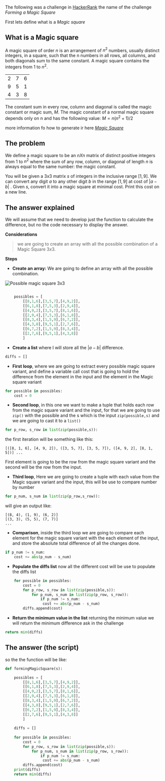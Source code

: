 The following was a challenge in [HackerRank](https://www.hackerrank.com/challenges/magic-square-forming/problem) the name of the challenge *Forming a Magic Square*

First lets define what is a *Magic square*

## What is a Magic square

A magic square of order $n$ is an arrangement of $n^2$ numbers, usually distinct integers, in a square, such that the n numbers in all rows, all columns, and both diagonals sum to the same constant. A magic square contains the integers from $1$ to $n^2$.

|      |      |      |
|:----:|:----:|:----:|
|   2  |   7  |   6  |
|   9  |   5  |   1  |
|   4  |   3  |   8  |

The constant sum in every row, column and diagonal is called the magic constant or magic sum, $M$. The magic constant of a normal magic square depends only on n and has the following value:
$M = n(n^2+1)/2$

more information fo how to generate ir here [*Magic Square*](https://www.geeksforgeeks.org/magic-square/)

## The problem 

We define a magic square to be an $nXn$  matrix of distinct positive integers from $1$ to $n^2$  where the sum of any row, column, or diagonal of length $n$ is always equal to the same number: the magic constant.

You will be given a $3x3$ matrix $s$ of integers in the inclusive range $[1,9]$. We can convert any digit $a$ to any other digit $b$ in the range $[1,9]$  at cost of $|a -b|$ . Given $s$, convert it into a magic square at minimal cost. Print this cost on a new line.

## The answer explained 

We will assume that we need to develop just the function to calculate the difference, but no the code necessary to display the answer.

**Considerations**

>we are going to create an array with all the possible combination of a Magic Square $3x3$.

**Steps**

*  **Create an array:** We are going to define an array with all the possible combination.

![Possible magic square 3x3](/Python/Algorithm/possible_Magic_Square.png)

```python

    possibles = [
        [[8,1,6],[3,5,7],[4,9,2]],
        [[6,1,8],[7,5,3],[2,9,4]],
        [[4,9,2],[3,5,7],[8,1,6]],
        [[2,9,4],[7,5,3],[6,1,8]],
        [[8,3,4],[1,5,9],[6,7,2]],
        [[4,3,8],[9,5,1],[2,7,6]],
        [[6,7,2],[1,5,9],[8,3,4]],
        [[2,7,6],[9,5,1],[4,3,8]]
        ]
```


* **Create a list** where I will store all the $|a-b|$ difference. 

```python
diffs = []
```

* **First loop**, where we are going to extract every possible magic square variant, and define a variable call cost that is going to hold the difference from the element in the input and the element in the Magic square variant

```python
for possible in possibles:
	cost = 0
```

* **Second loop**, in this one we want to make a tuple that holds each row from the magic square variant and the input, for that we are going to use `zip()` with the possible and the s which is the input `zip(possible,s)` and we are going to cast it to a `list()`

```python
for p_row, s_row in list(zip(possible,s)):
```

the first iteration will be something like this:

```
[([8, 1, 6], [4, 9, 2]), ([3, 5, 7], [3, 5, 7]), ([4, 9, 2], [8, 1, 5])] ...
```

First element is going to be the row from the magic square variant and the second will be the row from the input.  

* **Third loop**, Here we are going to create a tuple with each value from the Magic square variant and the input, this will be use to compare number by number

```python
for p_num, s_num in list(zip(p_row,s_row)):
```

will give an output like:

```
[(8, 4), (1, 9), (6, 2)] 
[(3, 3), (5, 5), (7, 7)]
...
```
 
* **Comparison**, inside the third loop we are going to compare each element for the magic square variant with the each element of the input, and store the absolute total difference of all the changes done.

```python
if p_num != s_num:
	cost += abs(p_num - s_num)
```

* **Populate the diffs list** now all the different cost will be use to populate the diffs list

```python
    for possible in possibles:
        cost = 0
        for p_row, s_row in list(zip(possible,s)):
            for p_num, s_num in list(zip(p_row, s_row)):
                if p_num != s_num:
                 cost += abs(p_num - s_num)
        diffs.append(cost)
```

* **Return the minimum value in the list** returning the minimum value we will return the minimum difference ask in the challenge 

```python
return min(diffs)
```

## The answer (the script)
so the the function will be like:

``` python 
def formingMagicSquare(s):

    possibles = [
        [[8,1,6],[3,5,7],[4,9,2]],
        [[6,1,8],[7,5,3],[2,9,4]],
        [[4,9,2],[3,5,7],[8,1,6]],
        [[2,9,4],[7,5,3],[6,1,8]],
        [[8,3,4],[1,5,9],[6,7,2]],
        [[4,3,8],[9,5,1],[2,7,6]],
        [[6,7,2],[1,5,9],[8,3,4]],
        [[2,7,6],[9,5,1],[4,3,8]]
        ]
    
    diffs = []
    
    for possible in possibles:
        cost = 0
        for p_row, s_row in list(zip(possible,s)):
            for p_num, s_num in list(zip(p_row, s_row)):
                if p_num != s_num:
                 cost += abs(p_num - s_num)
        diffs.append(cost)
    print(diffs)
    return min(diffs)
```
